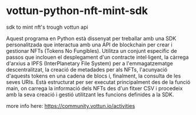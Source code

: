 # vottun-python-nft-mint-sdk
sdk to mint nft's trough vottun api

Aquest programa en Python està dissenyat per treballar amb una SDK personalitzada que interactua amb una API de blockchain per crear i gestionar NFTs (Tokens No Fungibles). Utilitza un conjunt específic de passos que inclouen el desplegament d'un contracte intel·ligent, la càrrega d'arxius a IPFS (InterPlanetary File System) per a l'emmagatzematge descentralitzat, la creació de metadades per als NFTs, l'acunyació d'aquests tokens en una cadena de blocs i, finalment, la consulta de les seves URIs. Està estructurat per ser executat principalment des de la funció main, on carrega la informació dels NFTs des d'un fitxer CSV i procedeix amb la seva creació i gestió utilitzant les funcions definides a la SDK.

more info here:
https://community.vottun.io/activities
